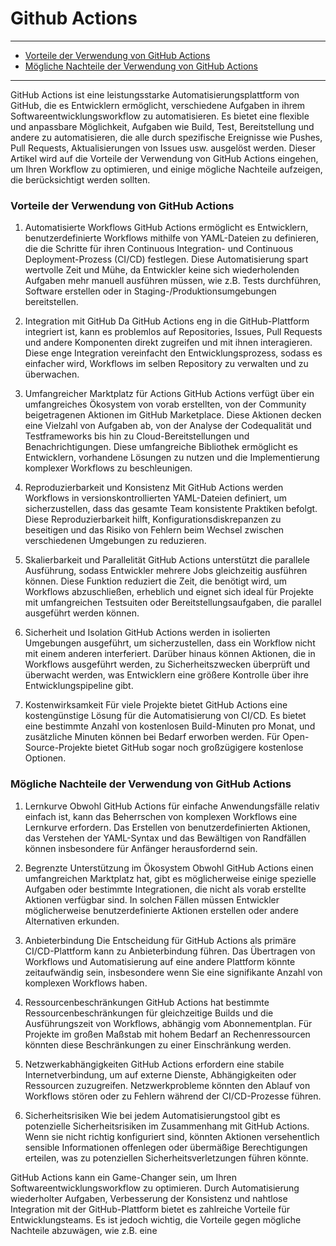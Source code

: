 # Github Actions

---
- [Vorteile der Verwendung von GitHub Actions](#vorteile-der-verwendung-von-github-actions)
- [Mögliche Nachteile der Verwendung von GitHub Actions](#mögliche-nachteile-der-verwendung-von-github-actions)
---

GitHub Actions ist eine leistungsstarke Automatisierungsplattform von GitHub, die es Entwicklern ermöglicht, verschiedene Aufgaben in ihrem Softwareentwicklungsworkflow zu automatisieren. Es bietet eine flexible und anpassbare Möglichkeit, Aufgaben wie Build, Test, Bereitstellung und andere zu automatisieren, die alle durch spezifische Ereignisse wie Pushes, Pull Requests, Aktualisierungen von Issues usw. ausgelöst werden. Dieser Artikel wird auf die Vorteile der Verwendung von GitHub Actions eingehen, um Ihren Workflow zu optimieren, und einige mögliche Nachteile aufzeigen, die berücksichtigt werden sollten.

### Vorteile der Verwendung von GitHub Actions
1. Automatisierte Workflows
GitHub Actions ermöglicht es Entwicklern, benutzerdefinierte Workflows mithilfe von YAML-Dateien zu definieren, die die Schritte für ihren Continuous Integration- und Continuous Deployment-Prozess (CI/CD) festlegen. Diese Automatisierung spart wertvolle Zeit und Mühe, da Entwickler keine sich wiederholenden Aufgaben mehr manuell ausführen müssen, wie z.B. Tests durchführen, Software erstellen oder in Staging-/Produktionsumgebungen bereitstellen.

2. Integration mit GitHub
Da GitHub Actions eng in die GitHub-Plattform integriert ist, kann es problemlos auf Repositories, Issues, Pull Requests und andere Komponenten direkt zugreifen und mit ihnen interagieren. Diese enge Integration vereinfacht den Entwicklungsprozess, sodass es einfacher wird, Workflows im selben Repository zu verwalten und zu überwachen.

3. Umfangreicher Marktplatz für Actions
GitHub Actions verfügt über ein umfangreiches Ökosystem von vorab erstellten, von der Community beigetragenen Aktionen im GitHub Marketplace. Diese Aktionen decken eine Vielzahl von Aufgaben ab, von der Analyse der Codequalität und Testframeworks bis hin zu Cloud-Bereitstellungen und Benachrichtigungen. Diese umfangreiche Bibliothek ermöglicht es Entwicklern, vorhandene Lösungen zu nutzen und die Implementierung komplexer Workflows zu beschleunigen.

4. Reproduzierbarkeit und Konsistenz
Mit GitHub Actions werden Workflows in versionskontrollierten YAML-Dateien definiert, um sicherzustellen, dass das gesamte Team konsistente Praktiken befolgt. Diese Reproduzierbarkeit hilft, Konfigurationsdiskrepanzen zu beseitigen und das Risiko von Fehlern beim Wechsel zwischen verschiedenen Umgebungen zu reduzieren.

5. Skalierbarkeit und Parallelität
GitHub Actions unterstützt die parallele Ausführung, sodass Entwickler mehrere Jobs gleichzeitig ausführen können. Diese Funktion reduziert die Zeit, die benötigt wird, um Workflows abzuschließen, erheblich und eignet sich ideal für Projekte mit umfangreichen Testsuiten oder Bereitstellungsaufgaben, die parallel ausgeführt werden können.

6. Sicherheit und Isolation
GitHub Actions werden in isolierten Umgebungen ausgeführt, um sicherzustellen, dass ein Workflow nicht mit einem anderen interferiert. Darüber hinaus können Aktionen, die in Workflows ausgeführt werden, zu Sicherheitszwecken überprüft und überwacht werden, was Entwicklern eine größere Kontrolle über ihre Entwicklungspipeline gibt.

7. Kostenwirksamkeit
Für viele Projekte bietet GitHub Actions eine kostengünstige Lösung für die Automatisierung von CI/CD. Es bietet eine bestimmte Anzahl von kostenlosen Build-Minuten pro Monat, und zusätzliche Minuten können bei Bedarf erworben werden. Für Open-Source-Projekte bietet GitHub sogar noch großzügigere kostenlose Optionen.

### Mögliche Nachteile der Verwendung von GitHub Actions
1. Lernkurve
Obwohl GitHub Actions für einfache Anwendungsfälle relativ einfach ist, kann das Beherrschen von komplexen Workflows eine Lernkurve erfordern. Das Erstellen von benutzerdefinierten Aktionen, das Verstehen der YAML-Syntax und das Bewältigen von Randfällen können insbesondere für Anfänger herausfordernd sein.

2. Begrenzte Unterstützung im Ökosystem
Obwohl GitHub Actions einen umfangreichen Marktplatz hat, gibt es möglicherweise einige spezielle Aufgaben oder bestimmte Integrationen, die nicht als vorab erstellte Aktionen verfügbar sind. In solchen Fällen müssen Entwickler möglicherweise benutzerdefinierte Aktionen erstellen oder andere Alternativen erkunden.

3. Anbieterbindung
Die Entscheidung für GitHub Actions als primäre CI/CD-Plattform kann zu Anbieterbindung führen. Das Übertragen von Workflows und Automatisierung auf eine andere Plattform könnte zeitaufwändig sein, insbesondere wenn Sie eine signifikante Anzahl von komplexen Workflows haben.

4. Ressourcenbeschränkungen
GitHub Actions hat bestimmte Ressourcenbeschränkungen für gleichzeitige Builds und die Ausführungszeit von Workflows, abhängig vom Abonnementplan. Für Projekte im großen Maßstab mit hohem Bedarf an Rechenressourcen könnten diese Beschränkungen zu einer Einschränkung werden.

5. Netzwerkabhängigkeiten
GitHub Actions erfordern eine stabile Internetverbindung, um auf externe Dienste, Abhängigkeiten oder Ressourcen zuzugreifen. Netzwerkprobleme könnten den Ablauf von Workflows stören oder zu Fehlern während der CI/CD-Prozesse führen.

6. Sicherheitsrisiken
Wie bei jedem Automatisierungstool gibt es potenzielle Sicherheitsrisiken im Zusammenhang mit GitHub Actions. Wenn sie nicht richtig konfiguriert sind, könnten Aktionen versehentlich sensible Informationen offenlegen oder übermäßige Berechtigungen erteilen, was zu potenziellen Sicherheitsverletzungen führen könnte.

GitHub Actions kann ein Game-Changer sein, um Ihren Softwareentwicklungsworkflow zu optimieren. Durch Automatisierung wiederholter Aufgaben, Verbesserung der Konsistenz und nahtlose Integration mit der GitHub-Plattform bietet es zahlreiche Vorteile für Entwicklungsteams. Es ist jedoch wichtig, die Vorteile gegen mögliche Nachteile abzuwägen, wie z.B. eine